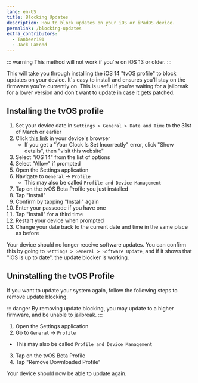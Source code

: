 ```yaml
---
lang: en-US
title: Blocking Updates
description: How to block updates on your iOS or iPadOS device.
permalink: /blocking-updates
extra_contributors:
  - Tanbeer191
  - Jack LaFond
---
```


::: warning
This method will not work if you're on iOS 13 or older.
:::

This will take you through installing the iOS 14 "tvOS profile" to block updates on your device. It's easy to install and ensures you'll stay on the firmware you're currently on. This is useful if you're waiting for a jailbreak for a lower version and don't want to update in case it gets patched.

## Installing the tvOS profile

1. Set your device date in `Settings > General > Date and Time` to the 31st of March or earlier
2. Click [this link](https://gginin.de/jb/no_ota.html) in your device's browser
   - If you get a "Your Clock Is Set Incorrectly" error, click "Show details", then "visit this website"
3. Select "iOS 14" from the list of options
4. Select "Allow" if prompted
5. Open the Settings application
6. Navigate to `General` -> `Profile`
    - This may also be called `Profile and Device Management`
1. Tap on the tvOS Beta Profile you just installed
5. Tap "Install"
6. Confirm by tapping "Install" again
7. Enter your passcode if you have one
8. Tap "Install" for a third time
9. Restart your device when prompted
10. Change your date back to the current date and time in the same place as before

Your device should no longer receive software updates. You can confirm this by going to `Settings > General > Software Update`, and if it shows that "iOS is up to date", the update blocker is working.


## Uninstalling the tvOS Profile

If you want to update your system again, follow the following steps to remove update blocking.

::: danger
By removing update blocking, you may update to a higher firmware, and be unable to jailbreak.
:::

1. Open the Settings application
2. Go to `General` -> `Profile`
  - This may also be called `Profile and Device Management`
3. Tap on the tvOS Beta Profile
4. Tap "Remove Downloaded Profile"

Your device should now be able to update again.

